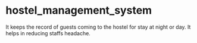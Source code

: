 # hostel_management_system
It keeps the record of guests coming to the hostel for stay at night or day. It helps in reducing staffs headache.
